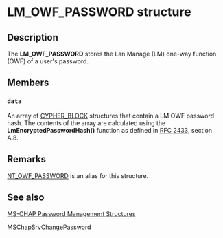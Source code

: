 # LM_OWF_PASSWORD structure

## Description

The **LM_OWF_PASSWORD** stores the Lan Manage (LM) one-way function (OWF) of a user's password.

## Members

### `data`

An array of [CYPHER_BLOCK](https://learn.microsoft.com/windows/desktop/api/mschapp/ns-mschapp-cypher_block) structures that contain a LM OWF password hash. The contents of the array are calculated using the **LmEncryptedPasswordHash()** function as defined in [RFC 2433](https://www.ietf.org/rfc/rfc2433.txt), section A.8.

## Remarks

[NT_OWF_PASSWORD](https://learn.microsoft.com/previous-versions/windows/desktop/legacy/cc325731(v=vs.85)) is an alias for this structure.

## See also

[MS-CHAP Password Management Structures](https://learn.microsoft.com/previous-versions/windows/desktop/mschap/ms-chap-password-management-structures)

[MSChapSrvChangePassword](https://learn.microsoft.com/previous-versions/windows/desktop/api/mschapp/nf-mschapp-mschapsrvchangepassword)